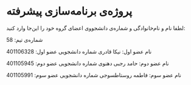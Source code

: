 # پروژه‌ی برنامه‌سازی پیشرفته
لطفا نام و نام‌خانوادگی و شماره‌ی دانشجووی اعضای گروه خود را این‌جا وارد کنید:

شماره‌ی تیم: 58

نام عضو اول: نیکا قادری 
شماره دانشجویی عضو اول: 401106328 

نام عضو دوم: حامد رجبی دهنوی
شماره دانشجویی عضو دوم: 401105945 

نام عضو سوم: فاطمه روستاطسوجی 
شماره دانشجویی عضو سوم: 401105991
